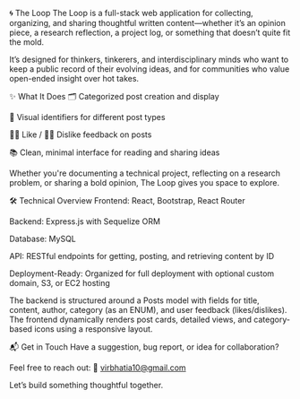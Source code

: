 🌀 The Loop
The Loop is a full-stack web application for collecting, organizing, and sharing thoughtful written content—whether it’s an opinion piece, a research reflection, a project log, or something that doesn’t quite fit the mold.

It’s designed for thinkers, tinkerers, and interdisciplinary minds who want to keep a public record of their evolving ideas, and for communities who value open-ended insight over hot takes.

✨ What It Does
🗂 Categorized post creation and display

🧠 Visual identifiers for different post types

👍🏽 Like / 👎🏽 Dislike feedback on posts

📚 Clean, minimal interface for reading and sharing ideas

Whether you're documenting a technical project, reflecting on a research problem, or sharing a bold opinion, The Loop gives you space to explore.

🛠 Technical Overview
Frontend: React, Bootstrap, React Router

Backend: Express.js with Sequelize ORM

Database: MySQL

API: RESTful endpoints for getting, posting, and retrieving content by ID

Deployment-Ready: Organized for full deployment with optional custom domain, S3, or EC2 hosting

The backend is structured around a Posts model with fields for title, content, author, category (as an ENUM), and user feedback (likes/dislikes). The frontend dynamically renders post cards, detailed views, and category-based icons using a responsive layout.

📬 Get in Touch
Have a suggestion, bug report, or idea for collaboration?

Feel free to reach out:
📧 virbhatia10@gmail.com

Let’s build something thoughtful together.
